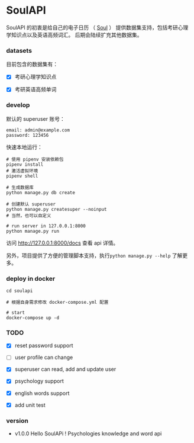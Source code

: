 # SoulAPI
SoulAPI 的初衷是给自己的电子日历
（ [Soul](https://githuv.com/shiniao/soul) ）
提供数据集支持，包括考研心理学知识点以及英语高频词汇。 后期会陆续扩充其他数据集。

### datasets
目前包含的数据集有：
- [x] 考研心理学知识点
- [x] 考研英语高频单词


### develop

默认的 superuser 账号：
```
email: admin@example.com
password: 123456
```

快速本地运行：

```shell
# 使用 pipenv 安装依赖包
pipenv install
# 激活虚拟环境
pipenv shell

# 生成数据库
python manage.py db create

# 创建默认 superuser
python manage.py createsuper --noinput
# 当然，也可以自定义

# run server in 127.0.0.1:8000
python manage.py run
```
访问 http://127.0.0.1:8000/docs 查看 api 详情。

另外，项目提供了方便的管理脚本支持，执行`python manage.py --help` 了解更多。

### deploy in docker
```shell
cd soulapi

# 根据自身需求修改 docker-compose.yml 配置

# start
docker-compose up -d
```

### TODO

- [x] reset password support
- [ ] user profile can change
- [x] superuser can read, add and update user
- [x] psychology support
- [x] english words support
- [x] add unit test


### version
- v1.0.0
    Hello SoulAPi !
    Psychologies knowledge and word api